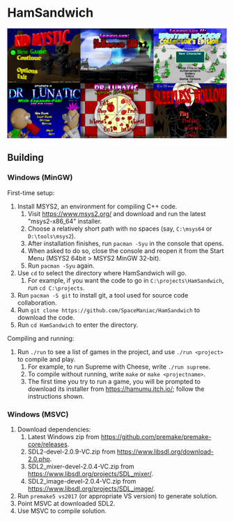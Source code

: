 # HamSandwich

![Screenshots of game title screens](docs/titlescreens.png)

## Building

### Windows (MinGW)

First-time setup:

1. Install MSYS2, an environment for compiling C++ code.
    1. Visit <https://www.msys2.org/> and download and run the latest "msys2-x86_64" installer.
    2. Choose a relatively short path with no spaces (say, `C:\msys64` or `D:\tools\msys2`).
    3. After installation finishes, run `pacman -Syu` in the console that opens.
    4. When asked to do so, close the console and reopen it from the Start Menu (MSYS2 64bit > MSYS2 MinGW 32-bit).
    5. Run `pacman -Syu` again.
2. Use `cd` to select the directory where HamSandwich will go.
    1. For example, if you want the code to go in `C:\projects\HamSandwich`, run `cd C:\projects`.
3. Run `pacman -S git` to install git, a tool used for source code collaboration.
4. Run `git clone https://github.com/SpaceManiac/HamSandwich` to download the code.
5. Run `cd HamSandwich` to enter the directory.

Compiling and running:

1. Run `./run` to see a list of games in the project, and use `./run <project>` to compile and play.
    1. For example, to run Supreme with Cheese, write `./run supreme`.
    2. To compile without running, write `make` or `make <projectname>`.
    3. The first time you try to run a game, you will be prompted to download
        its installer from <https://hamumu.itch.io/>;
        follow the instructions shown.

### Windows (MSVC)

1. Download dependencies:
    1. Latest Windows zip from <https://github.com/premake/premake-core/releases>.
    2. SDL2-devel-2.0.9-VC.zip from <https://www.libsdl.org/download-2.0.php>.
    3. SDL2_mixer-devel-2.0.4-VC.zip from <https://www.libsdl.org/projects/SDL_mixer/>.
    4. SDL2_image-devel-2.0.4-VC.zip from <https://www.libsdl.org/projects/SDL_image/>.
2. Run `premake5 vs2017` (or appropriate VS version) to generate solution.
3. Point MSVC at downloaded SDL2.
4. Use MSVC to compile solution.
